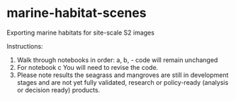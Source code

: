 # marine-habitat-scenes
Exporting marine habitats for site-scale S2 images

Instructions:

1. Walk through notebooks in order: a, b, - code will remain unchanged
2. For notebook c You will need to revise the code.
3. Please note results the seagrass and mangroves are still in development stages and are not yet fully validated, research or policy-ready (analysis or decision ready) products. 
